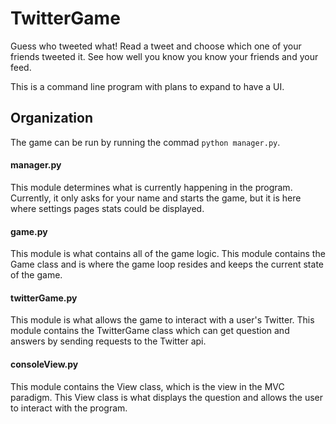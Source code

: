 # TwitterGame

Guess who tweeted what!  Read a tweet and choose which one of your friends tweeted it.  See how well you know you know your friends and your feed.

This is a command line program with plans to expand to have a UI.

## Organization

The game can be run by running the commad `python manager.py`.

#### manager.py
This module determines what is currently happening in the program.  Currently, it only asks for your name and starts the game, but it is here where settings pages stats could be displayed.

#### game.py
This module is what contains all of the game logic.  This module contains the Game class and is where the game loop resides and keeps the current state of the game.

#### twitterGame.py
This module is what allows the game to interact with a user's Twitter.  This module contains the TwitterGame class which can get question and answers by sending requests to the Twitter api.

#### consoleView.py
This module contains the View class, which is the view in the MVC paradigm.  This View class is what displays the question and allows the user to interact with the program.

